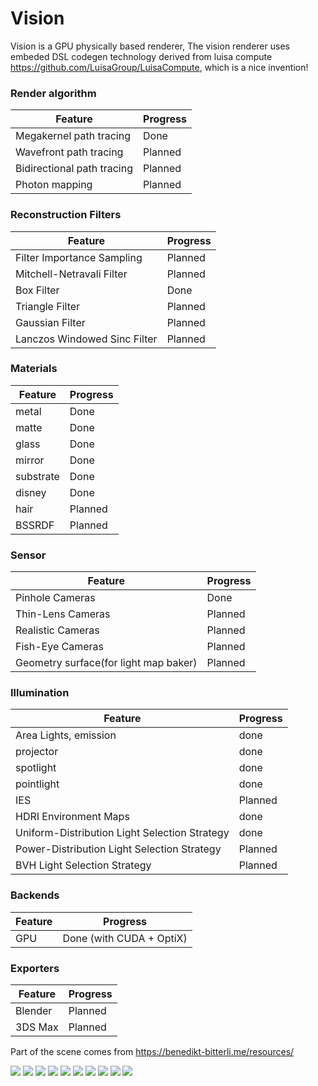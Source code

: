 # Vision
Vision is a GPU physically based renderer,
The vision renderer uses embeded DSL codegen technology derived from luisa compute https://github.com/LuisaGroup/LuisaCompute, which is a nice invention! 

### Render algorithm
| Feature                                                 | Progress  |
|---------------------------------------------------------|-----------|
| Megakernel path tracing                                 | Done      |
| Wavefront path tracing                                  | Planned   |
| Bidirectional path tracing                              | Planned   |
| Photon mapping                                          | Planned   |

### Reconstruction Filters
| Feature                      | Progress    |
|------------------------------|-------------|
| Filter Importance Sampling   | Planned     |
| Mitchell-Netravali Filter    | Planned     |
| Box Filter                   | Done        |
| Triangle Filter              | Planned     |
| Gaussian Filter              | Planned     |
| Lanczos Windowed Sinc Filter | Planned     |

### Materials
| Feature                      | Progress    |
|------------------------------|-------------|
| metal                        | Done        |
| matte                        | Done        |
| glass                        | Done        |
| mirror                       | Done        |
| substrate                    | Done        |
| disney                       | Done        |
| hair                         | Planned     |
| BSSRDF                       | Planned     |

### Sensor
| Feature                                   | Progress    |
|-------------------------------------------|-------------|
| Pinhole Cameras                           | Done        |
| Thin-Lens Cameras                         | Planned     |
| Realistic Cameras                         | Planned     |
| Fish-Eye Cameras                          | Planned     |
| Geometry surface(for light map baker)     | Planned     |

### Illumination
| Feature                                       | Progress    |
|-----------------------------------------------|-------------|
| Area Lights, emission                         |  done       |
| projector                                     |  done       |
| spotlight                                     |  done       |
| pointlight                                    |  done       |
| IES                                           |  Planned    |
| HDRI Environment Maps                         |  done       |
| Uniform-Distribution Light Selection Strategy |  done       |
| Power-Distribution Light Selection Strategy   |  Planned    |
| BVH Light Selection Strategy                  |  Planned    |

### Backends
| Feature             | Progress                                            |
|---------------------|-----------------------------------------------------|
| GPU                 | Done (with CUDA + OptiX)                            |

### Exporters
| Feature             | Progress                                            |
|---------------------|-----------------------------------------------------|
| Blender             | Planned                                             |
| 3DS Max             | Planned                                             |

Part of the scene comes from https://benedikt-bitterli.me/resources/

![](gallery/staircase.png)
![](gallery/bathroom.png)
![](gallery/output.png)
![](gallery/kitchen0.png)
![](gallery/cornell-box-fog.png)
![](gallery/projector.png)
![](gallery/tv.png)
![](gallery/cornell-box-fog-projector.png)
![](gallery/cbox-sss.png)
![](gallery/cbox-dragon.png)
